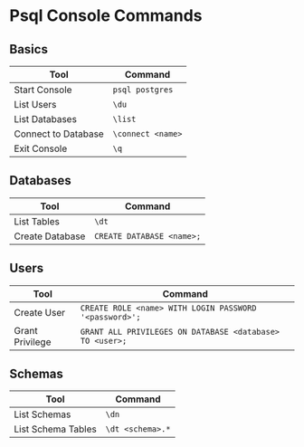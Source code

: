 # Psql Console Commands

## Basics
Tool | Command |
--- | --- |
Start Console       |`psql postgres`
List Users          |`\du`
List Databases      |`\list`
Connect to Database |`\connect <name>`
Exit Console        |`\q`


## Databases 
Tool | Command |
--- | --- |
List Tables        |`\dt`
Create Database    |`CREATE DATABASE <name>;`

## Users
Tool | Command |
--- | --- |
Create User        |`CREATE ROLE <name> WITH LOGIN PASSWORD '<password>';`
Grant Privilege    |`GRANT ALL PRIVILEGES ON DATABASE <database> TO <user>;`

## Schemas
Tool | Command |
--- | --- |
List Schemas       |`\dn`
List Schema Tables |`\dt <schema>.*`


